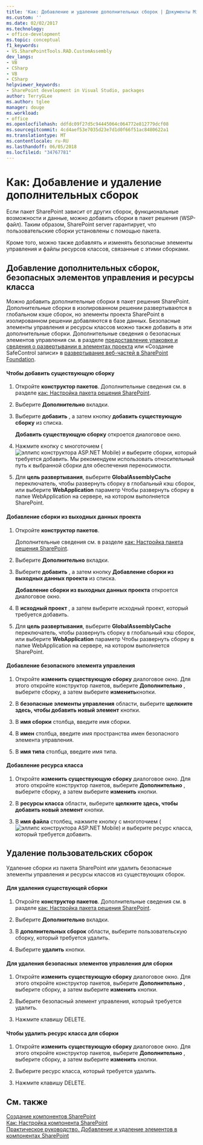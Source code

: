 ```yaml
---
title: 'Как: Добавление и удаление дополнительных сборок | Документы Microsoft'
ms.custom: ''
ms.date: 02/02/2017
ms.technology:
- office-development
ms.topic: conceptual
f1_keywords:
- VS.SharePointTools.RAD.CustomAssembly
dev_langs:
- VB
- CSharp
- VB
- CSharp
helpviewer_keywords:
- SharePoint development in Visual Studio, packages
author: TerryGLee
ms.author: tglee
manager: douge
ms.workload:
- office
ms.openlocfilehash: ddfdc09f27d5c94445064c064772e812779dcf08
ms.sourcegitcommit: 4cd4aef53e7035d23e7d1d0f66f51ac8480622a1
ms.translationtype: MT
ms.contentlocale: ru-RU
ms.lasthandoff: 06/05/2018
ms.locfileid: "34767781"
---
```

# <a name="how-to-add-and-remove-additional-assemblies"></a>Как: Добавление и удаление дополнительных сборок
  Если пакет SharePoint зависит от других сборок, функциональные возможности и данные, можно добавить сборки в пакет решения (WSP-файл). Таким образом, SharePoint server гарантирует, что пользовательские сборки установлены с помощью пакета.  
  
 Кроме того, можно также добавлять и изменять безопасные элементы управления и файлы ресурсов классов, связанные с этими сборками.  
  
## <a name="adding-additional-assemblies-safe-controls-and-class-resources"></a>Добавление дополнительных сборок, безопасных элементов управления и ресурсы класса  
 Можно добавить дополнительные сборки в пакет решения SharePoint. Дополнительные сборки в изолированном решении развертываются в глобальном кэше сборок, но элементы проекта SharePoint в изолированном решении добавляются в базе данных. Безопасные элементы управления и ресурсы классов можно также добавить в эти дополнительные сборки. Дополнительные сведения о безопасных элементов управления см. в разделе [предоставление упаковке и сведения о развертывании в элементах проекта](../sharepoint/providing-packaging-and-deployment-information-in-project-items.md) или «Создание SafeControl записи» в [развертывание веб-частей в SharePoint Foundation](http://go.microsoft.com/fwlink/?LinkId=245505).  
  
#### <a name="to-add-an-existing-assembly"></a>Чтобы добавить существующую сборку  
  
1.  Откройте **конструктор пакетов**. Дополнительные сведения см. в разделе [как: Настройка пакета решения SharePoint](../sharepoint/how-to-customize-a-sharepoint-solution-package.md).  
  
2.  Выберите **Дополнительно** вкладки.  
  
3.  Выберите **добавить** , а затем кнопку **добавить существующую сборку** из списка.  
  
     **Добавить существующую сборку** откроется диалоговое окно.  
  
4.  Нажмите кнопку с многоточием (![эллипс конструктора ASP.NET Mobile](../sharepoint/media/mwellipsis.gif "эллипс конструктора ASP.NET Mobile")) и выберите сборки, который требуется добавить. Мы рекомендуем использовать относительный путь к выбранной сборки для обеспечения переносимости.  
  
5.  Для **цель развертывания**, выберите **GlobalAssemblyCache** переключатель, чтобы развернуть сборку в глобальный кэш сборок, или выберите **WebApplication** параметр Чтобы развернуть сборку в папке WebApplication на сервере, на котором выполняется SharePoint.  
  
#### <a name="to-add-an-assembly-from-project-output"></a>Добавление сборки из выходных данных проекта  
  
1.  Откройте **конструктор пакетов**.  
  
     Дополнительные сведения см. в разделе [как: Настройка пакета решения SharePoint](../sharepoint/how-to-customize-a-sharepoint-solution-package.md).  
  
2.  Выберите **Дополнительно** вкладки.  
  
3.  Выберите **добавить** , а затем кнопку **Добавление сборки из выходных данных проекта** из списка.  
  
     **Добавление сборки из выходных данных проекта** откроется диалоговое окно.  
  
4.  В **исходный проект** , а затем выберите исходный проект, который требуется добавить.  
  
5.  Для **цель развертывания**, выберите **GlobalAssemblyCache** переключатель, чтобы развернуть сборку в глобальный кэш сборок, или выберите **WebApplication** параметр Чтобы развернуть сборку в папке WebApplication на сервере, на котором выполняется SharePoint.  
  
#### <a name="to-add-a-safe-control"></a>Добавление безопасного элемента управления  
  
1.  Откройте **изменить существующую сборку** диалоговое окно. Для этого откройте конструктор пакетов, выберите **Дополнительно** , выберите сборку, а затем выберите **изменить**кнопки.  
  
2.  В **безопасные элементы управления** области, выберите **щелкните здесь, чтобы добавить новый элемент** кнопки.  
  
3.  В **имя сборки** столбца, введите имя сборки.  
  
4.  В **имен** столбца, введите имя пространства имен безопасного элемента управления.  
  
5.  В **имя типа** столбца, введите имя типа.  
  
#### <a name="to-add-a-class-resource"></a>Добавление ресурса класса  
  
1.  Откройте **изменить существующую сборку** диалоговое окно. Для этого откройте конструктор пакетов, выберите **Дополнительно** , выберите сборку, а затем выберите **изменить** кнопки.  
  
2.  В **ресурсы класса** области, выберите **щелкните здесь, чтобы добавить новый элемент** кнопки.  
  
3.  В **имя файла** столбец, нажмите кнопку с многоточием (![эллипс конструктора ASP.NET Mobile](../sharepoint/media/mwellipsis.gif "эллипс конструктора ASP.NET Mobile")) и выберите ресурс класса, который требуется добавить.  
  
## <a name="deleting-custom-assemblies"></a>Удаление пользовательских сборок  
 Удаление сборки из пакета SharePoint или удалить безопасные элементы управления и ресурсы классов из существующих сборок.  
  
#### <a name="to-delete-an-existing-assembly"></a>Для удаления существующей сборки  
  
1.  Откройте **конструктор пакетов**. Дополнительные сведения см. в разделе [как: Настройка пакета решения SharePoint](../sharepoint/how-to-customize-a-sharepoint-solution-package.md).  
  
2.  Выберите **Дополнительно** вкладки.  
  
3.  В **дополнительных сборок** области, выберите пользовательскую сборку, который требуется удалить.  
  
4.  Выберите **удалить** кнопки.  
  
#### <a name="to-delete-a-safe-control-for-an-assembly"></a>Для удаления безопасных элементов управления для сборки  
  
1.  Откройте **изменить существующую сборку** диалоговое окно. Для этого откройте конструктор пакетов, выберите **Дополнительно** , выберите сборку, а затем выберите **изменить** кнопки.  
  
2.  Выберите безопасный элемент управления, который требуется удалить.  
  
3.  Нажмите клавишу DELETE.  
  
#### <a name="to-delete-a-class-resource-for-an-assembly"></a>Чтобы удалить ресурс класса для сборки  
  
1.  Откройте **изменить существующую сборку** диалоговое окно. Для этого откройте конструктор пакетов, выберите **Дополнительно** , выберите сборку, а затем выберите **изменить** кнопки.  
  
2.  Выберите ресурс класса, который требуется удалить.  
  
3.  Нажмите клавишу DELETE.  
  
## <a name="see-also"></a>См. также
 [Создание компонентов SharePoint](../sharepoint/creating-sharepoint-features.md)   
 [Как: Настройка компонента SharePoint](../sharepoint/how-to-customize-a-sharepoint-feature.md)   
 [Практическое руководство. Добавление и удаление элементов в компонентах SharePoint](../sharepoint/how-to-add-and-remove-items-to-sharepoint-features.md)   
  

